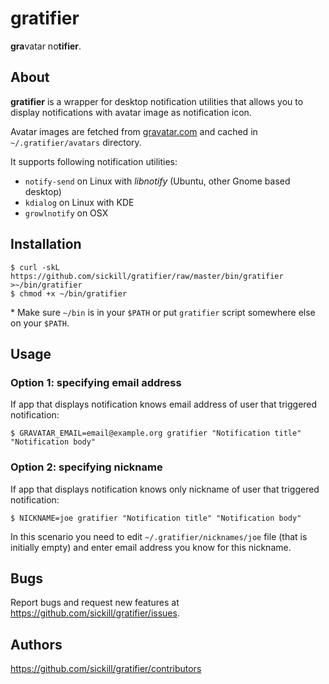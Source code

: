 # gratifier

**gra**vatar no**tifier**.

## About

**gratifier** is a wrapper for desktop notification utilities that allows you
to display notifications with avatar image as notification icon.

Avatar images are fetched from [gravatar.com](http://www.gravatar.com/) and
cached in `~/.gratifier/avatars` directory.

It supports following notification utilities:

* `notify-send` on Linux with _libnotify_ (Ubuntu, other Gnome based desktop)
* `kdialog` on Linux with KDE
* `growlnotify` on OSX

## Installation

    $ curl -skL https://github.com/sickill/gratifier/raw/master/bin/gratifier >~/bin/gratifier
    $ chmod +x ~/bin/gratifier

\* Make sure `~/bin` is in your `$PATH` or put `gratifier` script somewhere else
on your `$PATH`.

## Usage

### Option 1: specifying email address

If app that displays notification knows email address of user that triggered
notification:

    $ GRAVATAR_EMAIL=email@example.org gratifier "Notification title" "Notification body"

### Option 2: specifying nickname

If app that displays notification knows only nickname of user that triggered
notification:

    $ NICKNAME=joe gratifier "Notification title" "Notification body"

In this scenario you need to edit `~/.gratifier/nicknames/joe` file (that is
initially empty) and enter email address you know for this nickname.

## Bugs

Report bugs and request new features at <https://github.com/sickill/gratifier/issues>.

## Authors

<https://github.com/sickill/gratifier/contributors>

